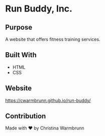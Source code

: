 # Run Buddy, Inc.

## Purpose

A website that offers fitness training services.

## Built With

- HTML
- CSS

## Website

https://cwarmbrunn.github.io/run-buddy/

## Contribution

Made with ❤️ by Christina Warmbrunn
